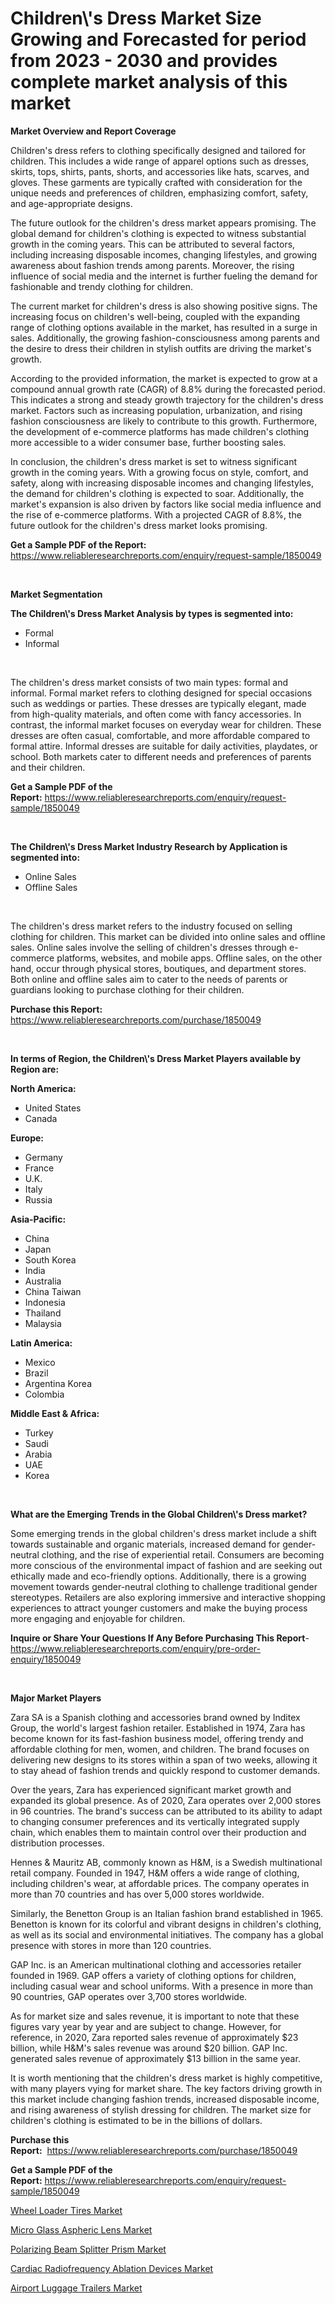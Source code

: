 <p><h1>Children\'s Dress Market Size Growing and Forecasted for period from 2023 - 2030 and provides complete market analysis of this market</h1></p><p><strong>Market Overview and Report Coverage</strong></p>
<p><p>Children's dress refers to clothing specifically designed and tailored for children. This includes a wide range of apparel options such as dresses, skirts, tops, shirts, pants, shorts, and accessories like hats, scarves, and gloves. These garments are typically crafted with consideration for the unique needs and preferences of children, emphasizing comfort, safety, and age-appropriate designs.</p><p>The future outlook for the children's dress market appears promising. The global demand for children's clothing is expected to witness substantial growth in the coming years. This can be attributed to several factors, including increasing disposable incomes, changing lifestyles, and growing awareness about fashion trends among parents. Moreover, the rising influence of social media and the internet is further fueling the demand for fashionable and trendy clothing for children.</p><p>The current market for children's dress is also showing positive signs. The increasing focus on children's well-being, coupled with the expanding range of clothing options available in the market, has resulted in a surge in sales. Additionally, the growing fashion-consciousness among parents and the desire to dress their children in stylish outfits are driving the market's growth.</p><p>According to the provided information, the market is expected to grow at a compound annual growth rate (CAGR) of 8.8% during the forecasted period. This indicates a strong and steady growth trajectory for the children's dress market. Factors such as increasing population, urbanization, and rising fashion consciousness are likely to contribute to this growth. Furthermore, the development of e-commerce platforms has made children's clothing more accessible to a wider consumer base, further boosting sales.</p><p>In conclusion, the children's dress market is set to witness significant growth in the coming years. With a growing focus on style, comfort, and safety, along with increasing disposable incomes and changing lifestyles, the demand for children's clothing is expected to soar. Additionally, the market's expansion is also driven by factors like social media influence and the rise of e-commerce platforms. With a projected CAGR of 8.8%, the future outlook for the children's dress market looks promising.</p></p>
<p><strong>Get a Sample PDF of the Report:</strong> <a href="https://www.reliableresearchreports.com/enquiry/request-sample/1850049">https://www.reliableresearchreports.com/enquiry/request-sample/1850049</a></p>
<p>&nbsp;</p>
<p><strong>Market Segmentation</strong></p>
<p><strong>The Children\'s Dress Market Analysis by types is segmented into:</strong></p>
<p><ul><li>Formal</li><li>Informal</li></ul></p>
<p>&nbsp;</p>
<p><p>The children's dress market consists of two main types: formal and informal. Formal market refers to clothing designed for special occasions such as weddings or parties. These dresses are typically elegant, made from high-quality materials, and often come with fancy accessories. In contrast, the informal market focuses on everyday wear for children. These dresses are often casual, comfortable, and more affordable compared to formal attire. Informal dresses are suitable for daily activities, playdates, or school. Both markets cater to different needs and preferences of parents and their children.</p></p>
<p><strong>Get a Sample PDF of the Report:</strong>&nbsp;<a href="https://www.reliableresearchreports.com/enquiry/request-sample/1850049">https://www.reliableresearchreports.com/enquiry/request-sample/1850049</a></p>
<p>&nbsp;</p>
<p><strong>The Children\'s Dress Market Industry Research by Application is segmented into:</strong></p>
<p><ul><li>Online Sales</li><li>Offline Sales</li></ul></p>
<p>&nbsp;</p>
<p><p>The children's dress market refers to the industry focused on selling clothing for children. This market can be divided into online sales and offline sales. Online sales involve the selling of children's dresses through e-commerce platforms, websites, and mobile apps. Offline sales, on the other hand, occur through physical stores, boutiques, and department stores. Both online and offline sales aim to cater to the needs of parents or guardians looking to purchase clothing for their children.</p></p>
<p><strong>Purchase this Report:</strong>&nbsp; <a href="https://www.reliableresearchreports.com/purchase/1850049">https://www.reliableresearchreports.com/purchase/1850049</a></p>
<p>&nbsp;</p>
<p><strong>In terms of Region, the Children\'s Dress Market Players available by Region are:</strong></p>
<p>
    <p> <strong> North America: </strong>
        <ul>
            <li>United States</li>
            <li>Canada</li>
        </ul>
        </p> 
    <p> <strong> Europe: </strong>
        <ul>
            <li>Germany</li>
            <li>France</li>
            <li>U.K.</li>
            <li>Italy</li>
            <li>Russia</li>
        </ul>
        </p> 
    <p> <strong> Asia-Pacific: </strong>
        <ul>
            <li>China</li>
            <li>Japan</li>
            <li>South Korea</li>
            <li>India</li>
            <li>Australia</li>
            <li>China Taiwan</li>
            <li>Indonesia</li>
            <li>Thailand</li>
            <li>Malaysia</li>
        </ul>
        </p> 
    <p> <strong> Latin America: </strong>
        <ul>
            <li>Mexico</li>
            <li>Brazil</li>
            <li>Argentina Korea</li>
            <li>Colombia</li>
        </ul>
        </p> 
    <p> <strong> Middle East & Africa: </strong>
        <ul>
            <li>Turkey</li>
            <li>Saudi</li>
            <li>Arabia</li>
            <li>UAE</li>
            <li>Korea</li>
        </ul>
    </p>
    </p>
<p>&nbsp;</p>
<p><strong>What are the Emerging Trends in the Global Children\'s Dress market?</strong></p>
<p><p>Some emerging trends in the global children's dress market include a shift towards sustainable and organic materials, increased demand for gender-neutral clothing, and the rise of experiential retail. Consumers are becoming more conscious of the environmental impact of fashion and are seeking out ethically made and eco-friendly options. Additionally, there is a growing movement towards gender-neutral clothing to challenge traditional gender stereotypes. Retailers are also exploring immersive and interactive shopping experiences to attract younger customers and make the buying process more engaging and enjoyable for children.</p></p>
<p><strong>Inquire or Share Your Questions If Any Before Purchasing This Report</strong>- <a href="https://www.reliableresearchreports.com/enquiry/pre-order-enquiry/1850049">https://www.reliableresearchreports.com/enquiry/pre-order-enquiry/1850049</a></p>
<p>&nbsp;</p>
<p><strong>Major Market Players</strong></p>
<p><p>Zara SA is a Spanish clothing and accessories brand owned by Inditex Group, the world's largest fashion retailer. Established in 1974, Zara has become known for its fast-fashion business model, offering trendy and affordable clothing for men, women, and children. The brand focuses on delivering new designs to its stores within a span of two weeks, allowing it to stay ahead of fashion trends and quickly respond to customer demands.</p><p>Over the years, Zara has experienced significant market growth and expanded its global presence. As of 2020, Zara operates over 2,000 stores in 96 countries. The brand's success can be attributed to its ability to adapt to changing consumer preferences and its vertically integrated supply chain, which enables them to maintain control over their production and distribution processes.</p><p>Hennes & Mauritz AB, commonly known as H&M, is a Swedish multinational retail company. Founded in 1947, H&M offers a wide range of clothing, including children's wear, at affordable prices. The company operates in more than 70 countries and has over 5,000 stores worldwide.</p><p>Similarly, the Benetton Group is an Italian fashion brand established in 1965. Benetton is known for its colorful and vibrant designs in children's clothing, as well as its social and environmental initiatives. The company has a global presence with stores in more than 120 countries.</p><p>GAP Inc. is an American multinational clothing and accessories retailer founded in 1969. GAP offers a variety of clothing options for children, including casual wear and school uniforms. With a presence in more than 90 countries, GAP operates over 3,700 stores worldwide.</p><p>As for market size and sales revenue, it is important to note that these figures vary year by year and are subject to change. However, for reference, in 2020, Zara reported sales revenue of approximately $23 billion, while H&M's sales revenue was around $20 billion. GAP Inc. generated sales revenue of approximately $13 billion in the same year.</p><p>It is worth mentioning that the children's dress market is highly competitive, with many players vying for market share. The key factors driving growth in this market include changing fashion trends, increased disposable income, and rising awareness of stylish dressing for children. The market size for children's clothing is estimated to be in the billions of dollars.</p></p>
<p><strong>Purchase this Report:</strong>&nbsp;&nbsp;<a href="https://www.reliableresearchreports.com/purchase/1850049">https://www.reliableresearchreports.com/purchase/1850049</a></p>
<p></p>
<p><strong>Get a Sample PDF of the Report:</strong>&nbsp;<a href="https://www.reliableresearchreports.com/enquiry/request-sample/1850049">https://www.reliableresearchreports.com/enquiry/request-sample/1850049</a></p>
<p><p><a href="https://www.linkedin.com/pulse/decoding-wheel-loader-tires-market-deep-dive-latest-trends-fegrc/">Wheel Loader Tires Market</a></p><p><a href="https://github.com/lilstefpacute/Market-Research-Report-List-1/blob/main/micro-glass-aspheric-lens-market.md">Micro Glass Aspheric Lens Market</a></p><p><a href="https://github.com/rexevange/Market-Research-Report-List-1/blob/main/polarizing-beam-splitter-prism-market.md">Polarizing Beam Splitter Prism Market</a></p><p><a href="https://medium.com/@shubham99912151/decoding-cardiac-radiofrequency-ablation-devices-market-metrics-market-share-trends-and-growth-7db51f0c03b5">Cardiac Radiofrequency Ablation Devices Market</a></p><p><a href="https://www.linkedin.com/pulse/airport-luggage-trailers-market-research-report-unlocks-analysis-lzqpc/">Airport Luggage Trailers Market</a></p></p>